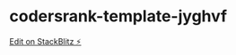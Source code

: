 # codersrank-template-jyghvf

[Edit on StackBlitz ⚡️](https://stackblitz.com/edit/codersrank-template-jyghvf)